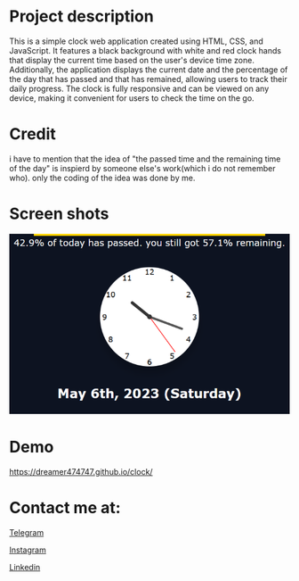 # Project description
This is a simple clock web application created using HTML, CSS, and JavaScript. It features a black background with white and red clock hands that display the current time based on the user's device time zone. Additionally, the application displays the current date and the percentage of the day that has passed and that has remained, allowing users to track their daily progress. The clock is fully responsive and can be viewed on any device, making it convenient for users to check the time on the go.

# Credit
i have to mention that the idea of "the passed time and the remaining time of the day" is inspierd by someone else's work(which i do not remember who). only the coding of the idea was done by me.

# Screen shots
![App Screenshot](https://github.com/Dreamer474747/Dreamer474747.github.io/blob/main/clock/clock.PNG?raw=true)

# Demo
https://dreamer474747.github.io/clock/

# Contact me at:

[Telegram](https://t.me/Dreamer474747)

[Instagram](https://instagram.com/mobintaataghi)

[Linkedin](https://linkedin.com/in/mobin-taataghi-b6bb9b227)
